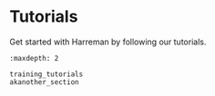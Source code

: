 # Tutorials

Get started with Harreman by following our tutorials.

```{toctree}
:maxdepth: 2

training_tutorials
akanother_section
```
